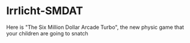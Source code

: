 # Irrlicht-SMDAT
Here is "The Six Million Dollar Arcade Turbo", the new physic game that your children are going to snatch
